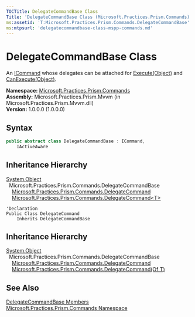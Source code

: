 ```yaml
---
TOCTitle: DelegateCommandBase Class
Title: 'DelegateCommandBase Class (Microsoft.Practices.Prism.Commands)'
ms:assetid: 'T:Microsoft.Practices.Prism.Commands.DelegateCommandBase'
ms:mtpsurl: 'delegatecommandbase-class-mspp-commands.md'
---
```



# DelegateCommandBase Class

An [ICommand](http://msdn.microsoft.com/en-us/library/ms616869) whose delegates can be attached for [Execute(Object)](/patterns-practices/reference/delegatecommandbase-execute-method-mspp-commands) and [CanExecute(Object)](/patterns-practices/reference/delegatecommandbase-canexecute-method-mspp-commands).

**Namespace:** [Microsoft.Practices.Prism.Commands](/patterns-practices/reference/mspp-commands-namespace)  
**Assembly:** Microsoft.Practices.Prism.Mvvm (in Microsoft.Practices.Prism.Mvvm.dll)  
**Version:** 1.0.0.0 (1.0.0.0)

## Syntax
```C#
public abstract class DelegateCommandBase : ICommand, 
	IActiveAware
```
## Inheritance Hierarchy

[System.Object](http://msdn.microsoft.com/en-us/library/e5kfa45b)   
  Microsoft.Practices.Prism.Commands.DelegateCommandBase   
    [Microsoft.Practices.Prism.Commands.DelegateCommand](/patterns-practices/reference/delegatecommand-class-mspp-commands)   
    [Microsoft.Practices.Prism.Commands.DelegateCommand&lt;T&gt;](/patterns-practices/reference/delegatecommand-t-class-mspp-commands)

```VB
'Declaration
Public Class DelegateCommand
	Inherits DelegateCommandBase
```

## Inheritance Hierarchy

[System.Object](http://msdn.microsoft.com/en-us/library/e5kfa45b)   
  Microsoft.Practices.Prism.Commands.DelegateCommandBase   
    [Microsoft.Practices.Prism.Commands.DelegateCommand](/patterns-practices/reference/delegatecommand-class-mspp-commands)   
    [Microsoft.Practices.Prism.Commands.DelegateCommand(Of T)](/patterns-practices/reference/delegatecommand-t-class-mspp-commands)

## See Also

[DelegateCommandBase Members](/patterns-practices/reference/delegatecommandbase-members-mspp-commands)  
[Microsoft.Practices.Prism.Commands Namespace](/patterns-practices/reference/mspp-commands-namespace)  